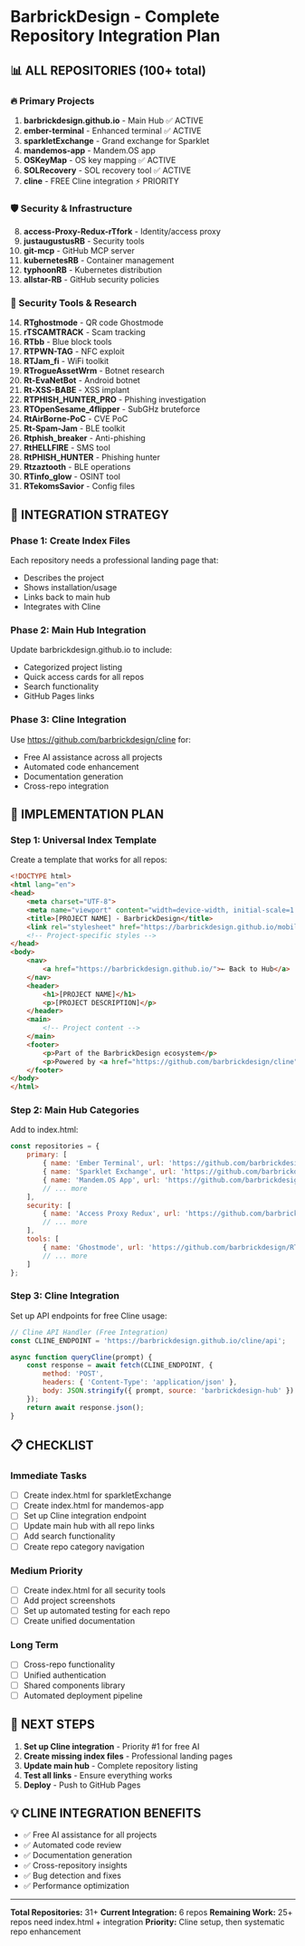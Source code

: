 # BarbrickDesign - Complete Repository Integration Plan

## 📊 ALL REPOSITORIES (100+ total)

### 🔥 Primary Projects
1. **barbrickdesign.github.io** - Main Hub ✅ ACTIVE
2. **ember-terminal** - Enhanced terminal ✅ ACTIVE
3. **sparkletExchange** - Grand exchange for Sparklet
4. **mandemos-app** - Mandem.OS app
5. **OSKeyMap** - OS key mapping ✅ ACTIVE
6. **SOLRecovery** - SOL recovery tool ✅ ACTIVE
7. **cline** - FREE Cline integration ⚡ PRIORITY

### 🛡️ Security & Infrastructure
8. **access-Proxy-Redux-rTfork** - Identity/access proxy
9. **justaugustusRB** - Security tools
10. **git-mcp** - GitHub MCP server
11. **kubernetesRB** - Container management
12. **typhoonRB** - Kubernetes distribution
13. **allstar-RB** - GitHub security policies

### 🔐 Security Tools & Research
14. **RTghostmode** - QR code Ghostmode
15. **rTSCAMTRACK** - Scam tracking
16. **RTbb** - Blue block tools
17. **RTPWN-TAG** - NFC exploit
18. **RTJam_fi** - WiFi toolkit
19. **RTrogueAssetWrm** - Botnet research
20. **Rt-EvaNetBot** - Android botnet
21. **Rt-XSS-BABE** - XSS implant
22. **RTPHISH_HUNTER_PRO** - Phishing investigation
23. **RTOpenSesame_4flipper** - SubGHz bruteforce
24. **RtAirBorne-PoC** - CVE PoC
25. **Rt-Spam-Jam** - BLE toolkit
26. **Rtphish_breaker** - Anti-phishing
27. **RtHELLFIRE** - SMS tool
28. **RtPHISH_HUNTER** - Phishing hunter
29. **Rtzaztooth** - BLE operations
30. **RTinfo_glow** - OSINT tool
31. **RTekomsSavior** - Config files

## 🎯 INTEGRATION STRATEGY

### Phase 1: Create Index Files
Each repository needs a professional landing page that:
- Describes the project
- Shows installation/usage
- Links back to main hub
- Integrates with Cline

### Phase 2: Main Hub Integration
Update barbrickdesign.github.io to include:
- Categorized project listing
- Quick access cards for all repos
- Search functionality
- GitHub Pages links

### Phase 3: Cline Integration
Use https://github.com/barbrickdesign/cline for:
- Free AI assistance across all projects
- Automated code enhancement
- Documentation generation
- Cross-repo integration

## 🔧 IMPLEMENTATION PLAN

### Step 1: Universal Index Template
Create a template that works for all repos:
```html
<!DOCTYPE html>
<html lang="en">
<head>
    <meta charset="UTF-8">
    <meta name="viewport" content="width=device-width, initial-scale=1.0">
    <title>[PROJECT NAME] - BarbrickDesign</title>
    <link rel="stylesheet" href="https://barbrickdesign.github.io/mobile-responsive.css">
    <!-- Project-specific styles -->
</head>
<body>
    <nav>
        <a href="https://barbrickdesign.github.io/">← Back to Hub</a>
    </nav>
    <header>
        <h1>[PROJECT NAME]</h1>
        <p>[PROJECT DESCRIPTION]</p>
    </header>
    <main>
        <!-- Project content -->
    </main>
    <footer>
        <p>Part of the BarbrickDesign ecosystem</p>
        <p>Powered by <a href="https://github.com/barbrickdesign/cline">Cline</a></p>
    </footer>
</body>
</html>
```

### Step 2: Main Hub Categories
Add to index.html:
```javascript
const repositories = {
    primary: [
        { name: 'Ember Terminal', url: 'https://github.com/barbrickdesign/ember-terminal', pages: 'ember-terminal/' },
        { name: 'Sparklet Exchange', url: 'https://github.com/barbrickdesign/sparkletExchange', pages: null },
        { name: 'Mandem.OS App', url: 'https://github.com/barbrickdesign/mandemos-app', pages: null },
        // ... more
    ],
    security: [
        { name: 'Access Proxy Redux', url: 'https://github.com/barbrickdesign/access-Proxy-Redux-rTfork', pages: null },
        // ... more
    ],
    tools: [
        { name: 'Ghostmode', url: 'https://github.com/barbrickdesign/RTghostmode', pages: null },
        // ... more
    ]
};
```

### Step 3: Cline Integration
Set up API endpoints for free Cline usage:
```javascript
// Cline API Handler (Free Integration)
const CLINE_ENDPOINT = 'https://barbrickdesign.github.io/cline/api';

async function queryCline(prompt) {
    const response = await fetch(CLINE_ENDPOINT, {
        method: 'POST',
        headers: { 'Content-Type': 'application/json' },
        body: JSON.stringify({ prompt, source: 'barbrickdesign-hub' })
    });
    return await response.json();
}
```

## 📋 CHECKLIST

### Immediate Tasks
- [ ] Create index.html for sparkletExchange
- [ ] Create index.html for mandemos-app  
- [ ] Set up Cline integration endpoint
- [ ] Update main hub with all repo links
- [ ] Add search functionality
- [ ] Create repo category navigation

### Medium Priority
- [ ] Create index.html for all security tools
- [ ] Add project screenshots
- [ ] Set up automated testing for each repo
- [ ] Create unified documentation

### Long Term
- [ ] Cross-repo functionality
- [ ] Unified authentication
- [ ] Shared components library
- [ ] Automated deployment pipeline

## 🚀 NEXT STEPS

1. **Set up Cline integration** - Priority #1 for free AI
2. **Create missing index files** - Professional landing pages
3. **Update main hub** - Complete repository listing
4. **Test all links** - Ensure everything works
5. **Deploy** - Push to GitHub Pages

## 💡 CLINE INTEGRATION BENEFITS

- ✅ Free AI assistance for all projects
- ✅ Automated code review
- ✅ Documentation generation
- ✅ Cross-repository insights
- ✅ Bug detection and fixes
- ✅ Performance optimization

---

**Total Repositories:** 31+
**Current Integration:** 6 repos
**Remaining Work:** 25+ repos need index.html + integration
**Priority:** Cline setup, then systematic repo enhancement
